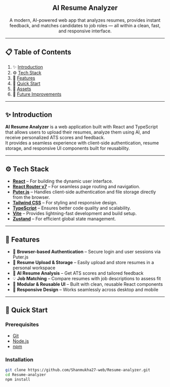 <div align="center">
  <br />
  
  <br />

  <div>
  
  </div>

  <h2 align="center">AI Resume Analyzer</h2>

  <p align="center">
    A modern, AI-powered web app that analyzes resumes, provides instant feedback, and matches candidates to job roles — all within a clean, fast, and responsive interface.
  </p>
</div>

---

## 📋 Table of Contents

1. ✨ [Introduction](#introduction)
2. ⚙️ [Tech Stack](#tech-stack)
3. 🔋 [Features](#features)
4. 🤸 [Quick Start](#quick-start)
5. 📁 [Assets](#assets)
6. 🚀 [Future Improvements](#future-improvements)

---

## ✨ Introduction

**AI Resume Analyzer** is a web application built with React and TypeScript that allows users to upload their resumes, analyze them using AI, and receive personalized ATS scores and feedback.  
It provides a seamless experience with client-side authentication, resume storage, and responsive UI components built for reusability.

---

## ⚙️ Tech Stack

- **[React](https://react.dev/)** – For building the dynamic user interface.  
- **[React Router v7](https://reactrouter.com/)** – For seamless page routing and navigation.  
- **[Puter.js](https://puter.com/)** – Handles client-side authentication and file storage directly from the browser.  
- **[Tailwind CSS](https://tailwindcss.com/)** – For styling and responsive design.  
- **[TypeScript](https://www.typescriptlang.org/)** – Ensures better code quality and scalability.  
- **[Vite](https://vite.dev/)** – Provides lightning-fast development and build setup.  
- **[Zustand](https://github.com/pmndrs/zustand)** – For efficient global state management.

---

## 🔋 Features

- 🔐 **Browser-based Authentication** – Secure login and user sessions via Puter.js  
- 📁 **Resume Upload & Storage** – Easily upload and store resumes in a personal workspace  
- 🤖 **AI Resume Analysis** – Get ATS scores and tailored feedback  
- 💡 **Job Matching** – Compare resumes with job descriptions to assess fit  
- 🧱 **Modular & Reusable UI** – Built with clean, reusable React components  
- 📱 **Responsive Design** – Works seamlessly across desktop and mobile  

---

## 🤸 Quick Start

### Prerequisites
- [Git](https://git-scm.com/)
- [Node.js](https://nodejs.org/)
- [npm](https://www.npmjs.com/)

### Installation
```bash
git clone https://github.com/Shanmukha27-web/Resume-analyzer.git
cd Resume-analyzer
npm install
